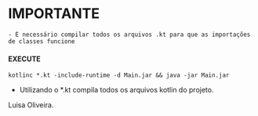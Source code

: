 # IMPORTANTE

    - É necessário compilar todos os arquivos .kt para que as importações de classes funcione

#### EXECUTE

    kotlinc *.kt -include-runtime -d Main.jar && java -jar Main.jar

- Utilizando o *.kt compila todos os arquivos kotlin do projeto.

Luisa Oliveira.
